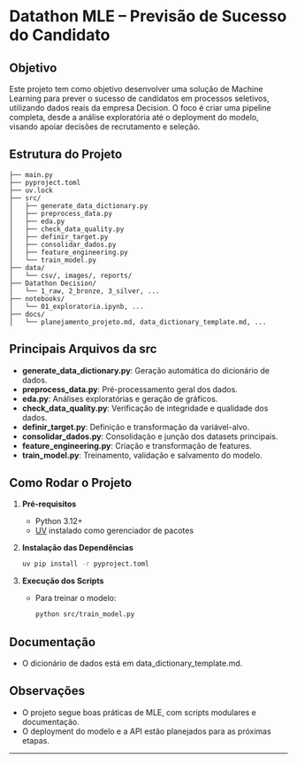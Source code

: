 # Datathon MLE – Previsão de Sucesso do Candidato

## Objetivo

Este projeto tem como objetivo desenvolver uma solução de Machine Learning para prever o sucesso de candidatos em processos seletivos, utilizando dados reais da empresa Decision. O foco é criar uma pipeline completa, desde a análise exploratória até o deployment do modelo, visando apoiar decisões de recrutamento e seleção.

## Estrutura do Projeto

```
├── main.py
├── pyproject.toml
├── uv.lock
├── src/
│   ├── generate_data_dictionary.py
│   ├── preprocess_data.py
│   ├── eda.py
│   ├── check_data_quality.py
│   ├── definir_target.py
│   ├── consolidar_dados.py
│   ├── feature_engineering.py
│   └── train_model.py
├── data/
│   └── csv/, images/, reports/
├── Datathon Decision/
│   └── 1_raw, 2_bronze, 3_silver, ...
├── notebooks/
│   └── 01_exploratoria.ipynb, ...
├── docs/
│   └── planejamento_projeto.md, data_dictionary_template.md, ...
```

## Principais Arquivos da src

- **generate_data_dictionary.py**: Geração automática do dicionário de dados.
- **preprocess_data.py**: Pré-processamento geral dos dados.
- **eda.py**: Análises exploratórias e geração de gráficos.
- **check_data_quality.py**: Verificação de integridade e qualidade dos dados.
- **definir_target.py**: Definição e transformação da variável-alvo.
- **consolidar_dados.py**: Consolidação e junção dos datasets principais.
- **feature_engineering.py**: Criação e transformação de features.
- **train_model.py**: Treinamento, validação e salvamento do modelo.

## Como Rodar o Projeto

1. **Pré-requisitos**
   - Python 3.12+
   - [UV](https://github.com/astral-sh/uv) instalado como gerenciador de pacotes

2. **Instalação das Dependências**
   ```bash
   uv pip install -r pyproject.toml
   ```

3. **Execução dos Scripts**
   - Para treinar o modelo:
     ```bash
     python src/train_model.py
     ```

## Documentação

- O dicionário de dados está em data_dictionary_template.md.

## Observações

- O projeto segue boas práticas de MLE, com scripts modulares e documentação.
- O deployment do modelo e a API estão planejados para as próximas etapas.

---